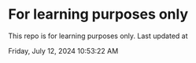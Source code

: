 # For learning purposes only
This repo is for learning purposes only.
Last updated at

Friday, July 12, 2024 10:53:22 AM

